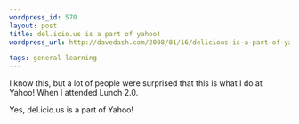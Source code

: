 ```yaml
--- 
wordpress_id: 570
layout: post
title: del.icio.us is a part of yahoo!
wordpress_url: http://davedash.com/2008/01/16/delicious-is-a-part-of-yahoo/

tags: general learning
---
```


I know this, but a lot of people were surprised that this is what I do at Yahoo!  When I attended Lunch 2.0.

Yes, del.icio.us is a part of Yahoo!
